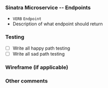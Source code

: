 ### Sinatra Microservice -- Endpoints
- `VERB` `Endpoint`
- Description of what endpoint should return

### Testing
- [ ] Write all happy path testing
- [ ] Write all sad path testing

### Wireframe (if applicable)


### Other comments
